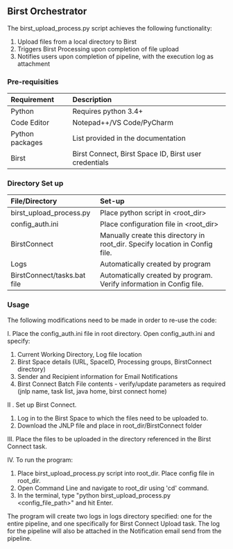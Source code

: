 
## Birst Orchestrator 

The birst_upload_process.py script achieves the following functionality:
1. Upload files from a local directory to Birst
2. Triggers Birst Processing upon completion of file upload
3. Notifies users upon completion of pipeline, with the execution log as attachment

### Pre-requisities

|Requirement|Description|
|:---                   |:---       |
|Python| Requires python 3.4+|
|Code Editor|Notepad++/VS Code/PyCharm|
|Python packages|List provided in the documentation|
|Birst|Birst Connect, Birst Space ID, Birst user credentials|

### Directory Set up

|File/Directory|Set-up|
|:---                   |:---       |
|birst_upload_process.py|Place python script in <root_dir>|
|config_auth.ini|Place configuration file in <root_dir>|
|BirstConnect|Manually create this directory in root_dir. Specify location in Config file.|
|Logs|Automatically created by program|
|BirstConnect/tasks.bat file|Automatically created by program. Verify information in Config file.|


### Usage

The following modifications need to be made in order to re-use the code: 

I. Place the config_auth.ini file in root directory. Open config_auth.ini and specify:
   1. Current Working Directory, Log file location
   2. Birst Space details (URL, SpaceID, Processing groups, BirstConnect directory)
   3. Sender and Recipient information for Email Notifications
   4. Birst Connect Batch File contents - verify/update parameters as required (jnlp name, task list, java home, birst connect home)

II . Set up Birst Connect.
   1. Log in to the Birst Space to which the files need to be uploaded to. 
   2. Download the JNLP file and place in root_dir/BirstConnect folder

III. Place the files to be uploaded in the directory referenced in the Birst Connect task. 

IV.  To run the program:
   
   1. Place birst_upload_process.py script into root_dir. Place config file in root_dir. 
   2. Open Command Line and navigate to root_dir using 'cd' command. 
   3. In the terminal, type "python birst_upload_process.py <config_file_path>" and hit Enter. 
 
The program will create two logs in logs directory specified: one for the entire pipeline, and one specifically for Birst Connect Upload task. The log for the pipeline will also be attached in the Notification email send from the pipeline.

